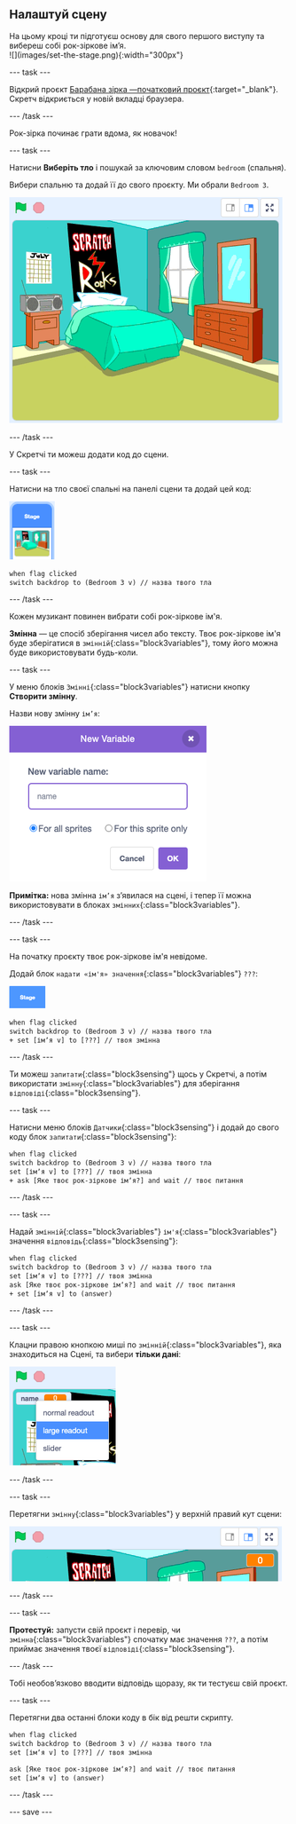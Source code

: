 ## Налаштуй сцену

<div style="display: flex; flex-wrap: wrap">
<div style="flex-basis: 200px; flex-grow: 1; margin-right: 15px;">
На цьому кроці ти підготуєш основу для свого першого виступу та вибереш собі рок-зіркове імʼя.
</div>
<div>
![](images/set-the-stage.png){:width="300px"}
</div>
</div>

--- task ---

Відкрий проєкт [Барабана зірка —початковий проєкт](https://scratch.mit.edu/projects/535783147/editor){:target="_blank"}. Скретч відкриється у новій вкладці браузера.

--- /task ---

Рок-зірка починає грати вдома, як новачок!

--- task ---

Натисни **Виберіть тло** і пошукай за ключовим словом `bedroom` (спальня).

Вибери спальню та додай її до свого проєкту. Ми обрали `Bedroom 3`.

![Сцена з тлом «Bedroom 3».](images/bedroom3.png)

--- /task ---

У Скретчі ти можеш додати код до сцени.

--- task ---

Натисни на тло своєї спальні на панелі сцени та додай цей код:

![Мініатюра тла на панелі сцени.](images/bedroom-icon.png)

```blocks3
when flag clicked
switch backdrop to (Bedroom 3 v) // назва твого тла
```

--- /task ---

Кожен музикант повинен вибрати собі рок-зіркове ім'я.

**Змінна** — це спосіб зберігання чисел або тексту. Твоє рок-зіркове ім'я буде зберігатися в `змінній`{:class="block3variables"}, тому його можна буде використовувати будь-коли.

--- task ---

У меню блоків `Змінні`{:class="block3variables"} натисни кнопку **Створити змінну**.

Назви нову змінну `ім’я`:

![Спливне вікно «Нова змінна» з текстом «ім’я».](images/new-variable.png)

**Примітка:** нова змінна `ім’я` з’явилася на сцені, і тепер її можна використовувати в блоках `змінних`{:class="block3variables"}.

--- /task ---

--- task ---

На початку проєкту твоє рок-зіркове ім'я невідоме.

Додай блок `надати «ім'я» значення`{:class="block3variables"} `???`:

![](images/stage-icon.png)

```blocks3
when flag clicked
switch backdrop to (Bedroom 3 v) // назва твого тла
+ set [імʼя v] to [???] // твоя змінна
```

--- /task ---

Ти можеш `запитати`{:class="block3sensing"} щось у Скретчі, а потім використати `змінну`{:class="block3variables"} для зберігання `відповіді`{:class="block3sensing"}.

--- task ---

Натисни меню блоків `Датчики`{:class="block3sensing"} і додай до свого коду блок `запитати`{:class="block3sensing"}:

```blocks3
when flag clicked
switch backdrop to (Bedroom 3 v) // назва твого тла
set [імʼя v] to [???] // твоя змінна
+ ask [Яке твоє рок-зіркове імʼя?] and wait // твоє питання
```

--- /task ---

--- task ---

Надай `змінній`{:class="block3variables"} `ім'я`{:class="block3variables"} значення `відповідь`{:class="block3sensing"}:

```blocks3
when flag clicked
switch backdrop to (Bedroom 3 v) // назва твого тла
set [імʼя v] to [???] // твоя змінна
ask [Яке твоє рок-зіркове імʼя?] and wait // твоє питання
+ set [імʼя v] to (answer)
```

--- /task ---

--- task ---

Клацни правою кнопкою миші по `змінній`{:class="block3variables"}, яка знаходиться на Сцені, та вибери **тільки дані**:

![](images/large-readout.png)

--- /task ---

--- task ---

Перетягни `змінну`{:class="block3variables"} у верхній правий кут сцени:

![](images/repositioned-variable.png)

--- /task ---

--- task ---

**Протестуй:** запусти свій проєкт і перевір, чи `змінна`{:class="block3variables"} спочатку має значення `???`, а потім приймає значення твоєї `відповіді`{:class="block3sensing"}.

--- /task ---

Тобі необовʼязково вводити відповідь щоразу, як ти тестуєш свій проєкт.

--- task ---

Перетягни два останні блоки коду в бік від решти скрипту.

```blocks3
when flag clicked
switch backdrop to (Bedroom 3 v) // назва твого тла
set [імʼя v] to [???] // твоя змінна
```

```blocks3
ask [Яке твоє рок-зіркове імʼя?] and wait // твоє питання
set [імʼя v] to (answer)
```

--- /task ---

--- save ---
